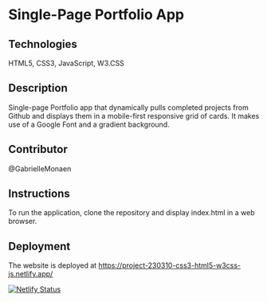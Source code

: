 # Single-Page Portfolio App

## Technologies
HTML5, CSS3, JavaScript, W3.CSS

## Description
Single-page Portfolio app that dynamically pulls completed projects from Github and displays them in a mobile-first responsive grid of cards. It makes use of a Google Font and a gradient background.

## Contributor
@GabrielleMonaen

## Instructions
To run the application, clone the repository and display index.html in a web browser.

## Deployment
The website is deployed at https://project-230310-css3-html5-w3css-js.netlify.app/

[![Netlify Status](https://api.netlify.com/api/v1/badges/71f45864-efe3-4abe-81a8-6b3f90cad0e0/deploy-status)](https://app.netlify.com/sites/project-230310-css3-html5-w3css-js/deploys)
